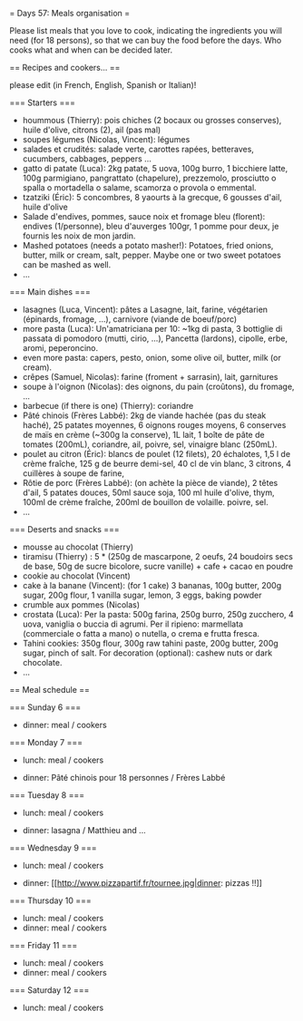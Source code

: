 = Days 57: Meals organisation =

Please list meals that you love to cook, indicating the ingredients you will need (for 18 persons),
so that we can buy the food before the days. Who cooks what and when can be decided later.

== Recipes and cookers... ==

please edit (in French, English, Spanish or Italian)!

=== Starters ===

 * hoummous (Thierry): pois chiches (2 bocaux ou grosses conserves), huile d'olive, citrons (2), ail (pas mal)
 * soupes légumes (Nicolas, Vincent): légumes
 * salades et crudités: salade verte, carottes rapées, betteraves, cucumbers, cabbages, peppers ...
 * gatto di patate (Luca): 2kg patate, 5 uova, 100g burro, 1 bicchiere latte, 100g parmigiano, pangrattato (chapelure), prezzemolo, prosciutto o spalla o mortadella o salame, scamorza o provola o emmental.
 * tzatziki (Éric): 5 concombres, 8 yaourts à la grecque, 6 gousses d'ail, huile d'olive
 * Salade d'endives, pommes,  sauce noix et fromage bleu (florent): endives (1/personne), bleu d'auverges 100gr, 1 pomme pour deux, je fournis les noix de mon jardin.
 * Mashed potatoes (needs a potato masher!): Potatoes, fried onions, butter, milk or cream, salt, pepper. Maybe one or two sweet potatoes can be mashed as well.
 * ...

=== Main dishes ===

 * lasagnes (Luca, Vincent): pâtes a Lasagne, lait, farine, végétarien (épinards, fromage, ...), carnivore (viande de boeuf/porc)
 * more pasta (Luca): Un'amatriciana per 10: ~1kg di pasta, 3 bottiglie di passata di pomodoro (mutti, cirio, ...), Pancetta (lardons), cipolle, erbe, aromi, peperoncino.
 * even more pasta: capers, pesto, onion, some olive oil, butter, milk (or cream).
 * crêpes (Samuel, Nicolas): farine (froment + sarrasin), lait, garnitures
 * soupe à l'oignon (Nicolas): des oignons, du pain (croûtons), du fromage, ...
 * barbecue (if there is one) (Thierry): coriandre
 * Pâté chinois (Frères Labbé): 2kg de viande hachée (pas du steak haché), 25 patates moyennes, 6 oignons rouges moyens, 6 conserves de maïs en crème (~300g la conserve), 1L lait, 1 boîte de pâte de tomates (200mL), coriandre, ail, poivre, sel, vinaigre blanc (250mL).
 * poulet au citron (Éric): blancs de poulet (12 filets), 20 échalotes, 1,5 l de crème fraîche, 125 g de beurre demi-sel, 40 cl de vin blanc, 3 citrons, 4 cuillères à soupe de farine, 
 * Rôtie de porc (Frères Labbé): (on achète la pièce de viande), 2 têtes d'ail, 5 patates douces, 50ml sauce soja, 100 ml huile d'olive, thym, 100ml de crème fraîche, 200ml de bouillon de volaille. poivre, sel.
 * ...

=== Deserts and snacks ===

 * mousse au chocolat (Thierry)
 * tiramisu (Thierry) : 5 * (250g de mascarpone, 2 oeufs, 24 boudoirs secs de base, 50g de sucre bicolore, sucre vanille) + cafe + cacao en poudre
 * cookie au chocolat (Vincent)
 * cake à la banane (Vincent): (for 1 cake) 3 bananas, 100g butter, 200g sugar, 200g flour, 1 vanilla sugar, lemon, 3 eggs, baking powder
 * crumble aux pommes (Nicolas)
 * crostata (Luca): Per la pasta: 500g farina, 250g burro, 250g zucchero, 4 uova, vaniglia o buccia di agrumi. Per il ripieno: marmellata (commerciale o fatta a mano) o nutella, o crema e frutta fresca.
 * Tahini cookies: 350g flour, 300g raw tahini paste, 200g butter, 200g sugar, pinch of salt. For decoration (optional): cashew nuts or dark chocolate.
 * ...

== Meal schedule ==

=== Sunday 6 ===

  * dinner: meal / cookers

=== Monday 7 ===

  * lunch: meal / cookers

  * dinner: Pâté chinois pour 18 personnes / Frères Labbé

=== Tuesday 8 ===

  * lunch: meal / cookers

  * dinner: lasagna / Matthieu and ...

=== Wednesday 9 ===

  * lunch: meal / cookers

  * dinner: [[http://www.pizzapartif.fr/tournee.jpg|dinner: pizzas !!]]

=== Thursday 10 ===

  * lunch: meal / cookers
  * dinner: meal / cookers

=== Friday 11 ===

  * lunch: meal / cookers
  * dinner: meal / cookers

=== Saturday 12 ===

  * lunch: meal / cookers
